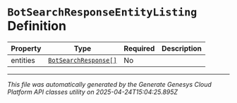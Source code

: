 # `BotSearchResponseEntityListing` Definition

| Property | Type | Required | Description |
|----------|------|----------|-------------|
| entities | [`BotSearchResponse[]`](botsearchresponse-definition.md) | No |  |

---

*This file was automatically generated by the Generate Genesys Cloud Platform API classes utility on 2025-04-24T15:04:25.895Z*